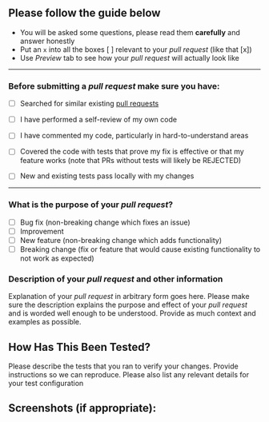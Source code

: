 ## Please follow the guide below

- You will be asked some questions, please read them **carefully** and answer honestly
- Put an `x` into all the boxes [ ] relevant to your *pull request* (like that [x])
- Use *Preview* tab to see how your *pull request* will actually look like

---

### Before submitting a *pull request* make sure you have:
- [ ] Searched for similar existing [pull requests](https://github.com/JChris246/financial_tracker/pulls)
- [ ] I have performed a self-review of my own code
- [ ] I have commented my code, particularly in hard-to-understand areas
- [ ] Covered the code with tests that prove my fix is effective or that my feature works (note that PRs
without tests will likely be REJECTED)
- [ ] New and existing tests pass locally with my changes


---

### What is the purpose of your *pull request*?
- [ ] Bug fix (non-breaking change which fixes an issue)
- [ ] Improvement
- [ ] New feature (non-breaking change which adds functionality)
- [ ] Breaking change (fix or feature that would cause existing functionality to not work as expected)

### Description of your *pull request* and other information

Explanation of your *pull request* in arbitrary form goes here. Please make sure the description explains
the purpose and effect of your *pull request* and is worded well enough to be understood. Provide as much
context and examples as possible.

## How Has This Been Tested?

Please describe the tests that you ran to verify your changes. Provide instructions so we can reproduce.
Please also list any relevant details for your test configuration

## Screenshots (if appropriate):